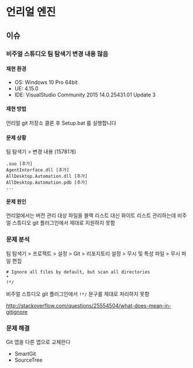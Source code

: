 # 언리얼 엔진

## 이슈

### 비주얼 스튜디오 팀 탐색기 변경 내용 많음

#### 재현 환경

* OS: Windows 10 Pro 64bit
* UE: 4.15.0
* IDE: VisualStudio Community 2015 14.0.25431.01 Update 3

#### 재현 방법

언리얼 git 저장소 클론 후 Setup.bat 를 실행합니다    

#### 문제 상황

팀 탐색기 > 변경 내용 (15781개)

    .suo [추가]
    AgentInterface.dll [추가]
    AllDesktop.Automation.dll [추가]
    AllDesktop.Automation.pdb [추가]
    ...

#### 문제 원인

언리얼에서는 버전 관리 대상 파일을 블랙 리스트 대신 화이트 리스트 관리하는데 비주얼 스튜디오 git 플러그인에서 제대로 지원하지 못함

### 문제 분석

팀 탐색기 > 프로젝트 > 설정 > Git > 리포지토리 설정 > 무시 및 특성 파일 > 무시 파일 편집

    # Ignore all files by default, but scan all directories
    *
    !*/

비주얼 스튜디오 git 플러그인에서 `!*/` 문구를 제대로 처리하지 못함

<http://stackoverflow.com/questions/25554504/what-does-mean-in-gitignore>


### 문제 해결

Git 앱을 다른 앱으로 교체한다

* SmartGit
* SourceTree




